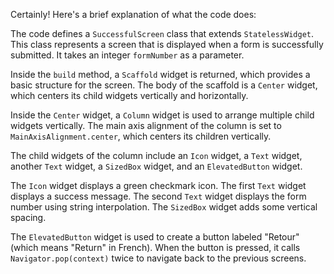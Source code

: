 Certainly! Here's a brief explanation of what the code does:

The code defines a `SuccessfulScreen` class that extends `StatelessWidget`. This class represents a screen that is displayed when a form is successfully submitted. It takes an integer `formNumber` as a parameter.

Inside the `build` method, a `Scaffold` widget is returned, which provides a basic structure for the screen. The body of the scaffold is a `Center` widget, which centers its child widgets vertically and horizontally.

Inside the `Center` widget, a `Column` widget is used to arrange multiple child widgets vertically. The main axis alignment of the column is set to `MainAxisAlignment.center`, which centers its children vertically.

The child widgets of the column include an `Icon` widget, a `Text` widget, another `Text` widget, a `SizedBox` widget, and an `ElevatedButton` widget.

The `Icon` widget displays a green checkmark icon. The first `Text` widget displays a success message. The second `Text` widget displays the form number using string interpolation. The `SizedBox` widget adds some vertical spacing.

The `ElevatedButton` widget is used to create a button labeled "Retour" (which means "Return" in French). When the button is pressed, it calls `Navigator.pop(context)` twice to navigate back to the previous screens.

